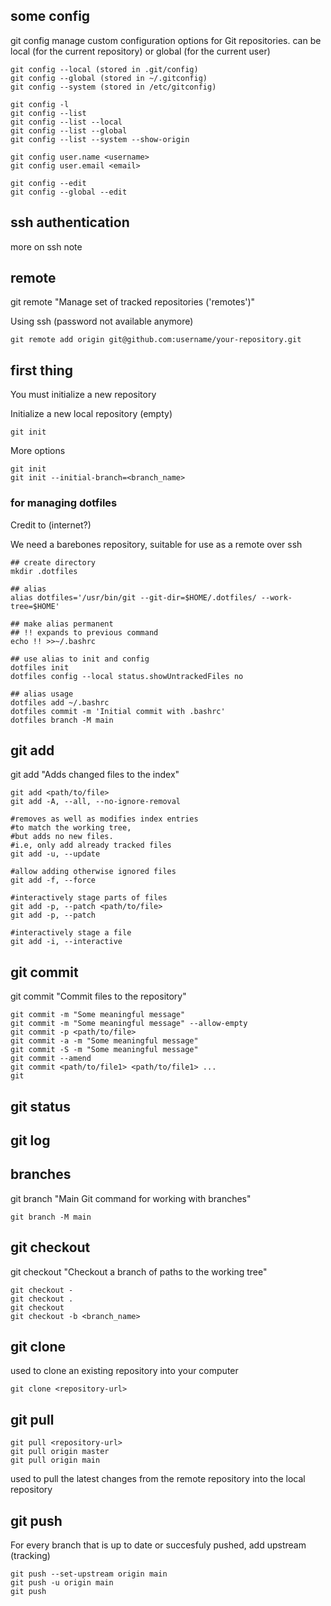 
## some config 

git config manage custom configuration options for Git repositories.
can be local (for the current repository) or global (for the current user)

```
git config --local (stored in .git/config)
git config --global (stored in ~/.gitconfig)
git config --system (stored in /etc/gitconfig)

git config -l
git config --list
git config --list --local
git config --list --global
git config --list --system --show-origin

git config user.name <username>
git config user.email <email>

git config --edit
git config --global --edit
```

## ssh authentication

more on ssh note

## remote

git remote "Manage set of tracked repositories ('remotes')"

Using ssh (password not available anymore)
```
git remote add origin git@github.com:username/your-repository.git
```

## first thing

You must initialize a new repository

Initialize a new local repository (empty)
```
git init
```

More options
```
git init
git init --initial-branch=<branch_name>
```

### for managing dotfiles

Credit to (internet?)

We need a barebones repository, suitable for use as a remote over ssh

```
## create directory
mkdir .dotfiles

## alias
alias dotfiles='/usr/bin/git --git-dir=$HOME/.dotfiles/ --work-tree=$HOME'

## make alias permanent
## !! expands to previous command
echo !! >>~/.bashrc

## use alias to init and config
dotfiles init
dotfiles config --local status.showUntrackedFiles no

## alias usage
dotfiles add ~/.bashrc
dotfiles commit -m 'Initial commit with .bashrc'
dotfiles branch -M main
```

## git add

git add "Adds changed files to the index"

```
git add <path/to/file>
git add -A, --all, --no-ignore-removal

#removes as well as modifies index entries 
#to match the working tree, 
#but adds no new files.
#i.e, only add already tracked files
git add -u, --update 

#allow adding otherwise ignored files
git add -f, --force

#interactively stage parts of files
git add -p, --patch <path/to/file>
git add -p, --patch

#interactively stage a file
git add -i, --interactive
```

## git commit

git commit "Commit files to the repository"

```
git commit -m "Some meaningful message"
git commit -m "Some meaningful message" --allow-empty
git commit -p <path/to/file>
git commit -a -m "Some meaningful message"
git commit -S -m "Some meaningful message"
git commit --amend
git commit <path/to/file1> <path/to/file1> ...
git
```

## git status

## git log

## branches

git branch "Main Git command for working with branches"

```
git branch -M main
```

## git checkout

git checkout "Checkout a branch of paths to the working tree"

```
git checkout -
git checkout .
git checkout
git checkout -b <branch_name>
```

## git clone

used to clone an existing repository into your computer
```
git clone <repository-url> 
```


## git pull

```
git pull <repository-url>
git pull origin master
git pull origin main
```

used to pull the latest changes from the remote repository
into the local repository


## git push

For every branch that is up to date or succesfuly pushed,
add upstream (tracking)
```
git push --set-upstream origin main
git push -u origin main
git push
```
